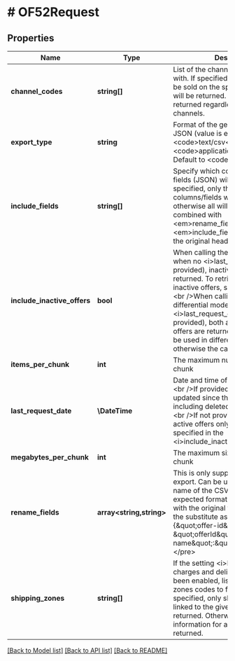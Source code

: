 # # OF52Request

## Properties

Name | Type | Description | Notes
------------ | ------------- | ------------- | -------------
**channel_codes** | **string[]** | List of the channel codes to filter with. If specified, only offers that can be sold on the specified channel(s) will be returned. If not, offers will be returned regardless of their channels. | [optional]
**export_type** | **string** | Format of the generated files: CSV or JSON (value is either &lt;code&gt;text/csv&lt;/code&gt; or &lt;code&gt;application/json&lt;/code&gt;). Default to &lt;code&gt;text/csv&lt;/code&gt;. | [optional]
**include_fields** | **string[]** | Specify which columns (CSV) or fields (JSON) will be returned. If specified, only the listed columns/fields will be returned, otherwise all will be returned. If combined with &lt;em&gt;rename_fields&lt;/em&gt;, &lt;em&gt;include_fields&lt;/em&gt; must use the original header/field names. | [optional]
**include_inactive_offers** | **bool** | When calling the API in full mode (i.e. when no &lt;i&gt;last_request_date&lt;/i&gt; is provided), inactive offers are not returned. To retrieve both active and inactive offers, set this field to true.&lt;br /&gt;When calling the API in differential mode (i.e. when the &lt;i&gt;last_request_date&lt;/i&gt; is provided), both active and inactive offers are returned. This field cannot be used in differential mode otherwise the call fails. | [optional] [default to false]
**items_per_chunk** | **int** | The maximum number of items per chunk | [optional]
**last_request_date** | **\DateTime** | Date and time of your last request.&lt;br /&gt;If provided, retrieves all offers updated since this date and time, including deleted and inactive offers.&lt;br /&gt;If not provided, retrieves all active offers only, unless otherwise specified in the &lt;i&gt;include_inactive_offers&lt;/i&gt; field. | [optional]
**megabytes_per_chunk** | **int** | The maximum size in megabytes of a chunk | [optional]
**rename_fields** | **array<string,string>** | This is only supported for CSV export. Can be used to modify the name of the CSV headers. The expected format is a JSON object with the original fields as keys and the substitute as value. &lt;pre&gt;{\&quot;offer-id\&quot;: \&quot;offerId\&quot;, \&quot;shop-name\&quot;:\&quot;shopName\&quot;}&lt;/pre&gt; | [optional]
**shipping_zones** | **string[]** | If the setting &lt;i&gt;Export shipping charges and delivery times&lt;/i&gt; has been enabled, list of the shipping zones codes to filter with. If specified, only shipping information linked to the given zones will be returned. Otherwise, all shipping information for all zones will be returned. | [optional]

[[Back to Model list]](../../README.md#models) [[Back to API list]](../../README.md#endpoints) [[Back to README]](../../README.md)

